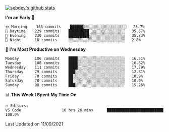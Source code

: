 [![sebdev's github stats](https://github-readme-stats.vercel.app/api?username=sebdeveloper6952&theme=vue-dark)](https://github.com/anuraghazra/github-readme-stats)
<!--START_SECTION:waka-->
**I'm an Early 🐤** 

```text
🌞 Morning    165 commits    ██████░░░░░░░░░░░░░░░░░░░   25.7% 
🌆 Daytime    229 commits    █████████░░░░░░░░░░░░░░░░   35.67% 
🌃 Evening    230 commits    █████████░░░░░░░░░░░░░░░░   35.83% 
🌙 Night      18 commits     ░░░░░░░░░░░░░░░░░░░░░░░░░   2.8%

```
📅 **I'm Most Productive on Wednesday** 

```text
Monday       106 commits    ████░░░░░░░░░░░░░░░░░░░░░   16.51% 
Tuesday      108 commits    ████░░░░░░░░░░░░░░░░░░░░░   16.82% 
Wednesday    111 commits    ████░░░░░░░░░░░░░░░░░░░░░   17.29% 
Thursday     79 commits     ███░░░░░░░░░░░░░░░░░░░░░░   12.31% 
Friday       70 commits     ██░░░░░░░░░░░░░░░░░░░░░░░   10.9% 
Saturday     70 commits     ██░░░░░░░░░░░░░░░░░░░░░░░   10.9% 
Sunday       98 commits     ███░░░░░░░░░░░░░░░░░░░░░░   15.26%

```


📊 **This Week I Spent My Time On** 

```text
🔥 Editors: 
VS Code                  16 hrs 26 mins      █████████████████████████   100.0%

```


 Last Updated on 11/09/2021
<!--END_SECTION:waka-->
